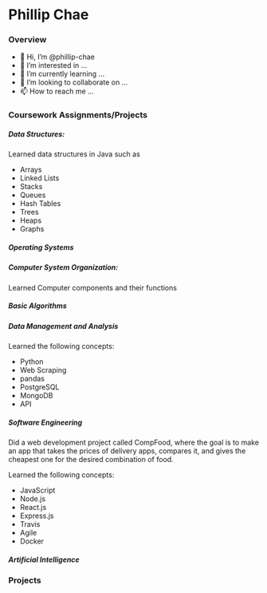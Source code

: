 # Phillip Chae

### Overview

- 👋 Hi, I’m @phillip-chae
- 👀 I’m interested in ...
- 🌱 I’m currently learning ...
- 💞️ I’m looking to collaborate on ...
- 📫 How to reach me ...

### Coursework Assignments/Projects

##### Data Structures: 

Learned data structures in Java such as 
- Arrays
- Linked Lists
- Stacks
- Queues
- Hash Tables
- Trees
- Heaps
- Graphs

##### Operating Systems



##### Computer System Organization:

Learned Computer components and their functions 

##### Basic Algorithms

##### Data Management and Analysis

Learned the following concepts:
- Python
- Web Scraping
- pandas
- PostgreSQL
- MongoDB
- API

##### Software Engineering

Did a web development project called CompFood, where the goal is to make an app that takes the prices of delivery apps,  compares it, and gives the cheapest one for the desired combination of food.

Learned the following concepts:
- JavaScript
- Node.js
- React.js
- Express.js
- Travis 
- Agile
- Docker

##### Artificial Intelligence



### Projects


<!---
phillip-chae/phillip-chae is a ✨ special ✨ repository because its `README.md` (this file) appears on your GitHub profile.
You can click the Preview link to take a look at your changes.
--->
